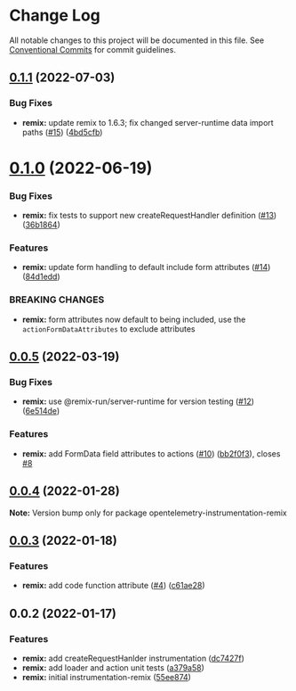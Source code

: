 # Change Log

All notable changes to this project will be documented in this file.
See [Conventional Commits](https://conventionalcommits.org) for commit guidelines.

## [0.1.1](https://github.com/justindsmith/opentelemetry-instrumentations-js/compare/opentelemetry-instrumentation-remix@0.1.0...opentelemetry-instrumentation-remix@0.1.1) (2022-07-03)


### Bug Fixes

* **remix:** update remix to 1.6.3; fix changed server-runtime data import paths ([#15](https://github.com/justindsmith/opentelemetry-instrumentations-js/issues/15)) ([4bd5cfb](https://github.com/justindsmith/opentelemetry-instrumentations-js/commit/4bd5cfb9e356d2d79413d1b72aa6fce19c0e4d10))





# [0.1.0](https://github.com/justindsmith/opentelemetry-instrumentations-js/compare/opentelemetry-instrumentation-remix@0.0.5...opentelemetry-instrumentation-remix@0.1.0) (2022-06-19)


### Bug Fixes

* **remix:** fix tests to support new createRequestHandler definition ([#13](https://github.com/justindsmith/opentelemetry-instrumentations-js/issues/13)) ([36b1864](https://github.com/justindsmith/opentelemetry-instrumentations-js/commit/36b186482c8ea9dace0a5aadc7cf7fabd7ef4200))


### Features

* **remix:** update form handling to default include form attributes ([#14](https://github.com/justindsmith/opentelemetry-instrumentations-js/issues/14)) ([84d1edd](https://github.com/justindsmith/opentelemetry-instrumentations-js/commit/84d1edd8754bfb6cfa4e17c7c983231352f0fc70))


### BREAKING CHANGES

* **remix:** form attributes now default to being included, use the `actionFormDataAttributes` to exclude attributes





## [0.0.5](https://github.com/justindsmith/opentelemetry-instrumentations-js/compare/opentelemetry-instrumentation-remix@0.0.4...opentelemetry-instrumentation-remix@0.0.5) (2022-03-19)


### Bug Fixes

* **remix:** use @remix-run/server-runtime for version testing ([#12](https://github.com/justindsmith/opentelemetry-instrumentations-js/issues/12)) ([6e514de](https://github.com/justindsmith/opentelemetry-instrumentations-js/commit/6e514dea8cb65c4f064341b2f5be6993743601b9))


### Features

* **remix:** add FormData field attributes to actions ([#10](https://github.com/justindsmith/opentelemetry-instrumentations-js/issues/10)) ([bb2f0f3](https://github.com/justindsmith/opentelemetry-instrumentations-js/commit/bb2f0f3872359bd66fb8331752dc42660bb8170c)), closes [#8](https://github.com/justindsmith/opentelemetry-instrumentations-js/issues/8)





## [0.0.4](https://github.com/justindsmith/opentelemetry-instrumentations-js/compare/opentelemetry-instrumentation-remix@0.0.3...opentelemetry-instrumentation-remix@0.0.4) (2022-01-28)

**Note:** Version bump only for package opentelemetry-instrumentation-remix





## [0.0.3](https://github.com/justindsmith/opentelemetry-instrumentations-js/compare/opentelemetry-instrumentation-remix@0.0.2...opentelemetry-instrumentation-remix@0.0.3) (2022-01-18)


### Features

* **remix:** add code function attribute ([#4](https://github.com/justindsmith/opentelemetry-instrumentations-js/issues/4)) ([c61ae28](https://github.com/justindsmith/opentelemetry-instrumentations-js/commit/c61ae286da837665ce2128078a449eff529bff51))





## 0.0.2 (2022-01-17)


### Features

* **remix:** add createRequestHanlder instrumentation ([dc7427f](https://github.com/justindsmith/opentelemetry-instrumentations-js/commit/dc7427f3883e2d34bcb1786bfb707922b235715d))
* **remix:** add loader and action unit tests ([a379a58](https://github.com/justindsmith/opentelemetry-instrumentations-js/commit/a379a58032df3db795f7cfbabf4c85108454b395))
* **remix:** initial instrumentation-remix ([55ee874](https://github.com/justindsmith/opentelemetry-instrumentations-js/commit/55ee8748427c74165895a73c4c1c2edf746a65d1))
